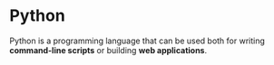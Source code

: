 # Python

Python is a programming language that can be used both for writing **command-line scripts** or building **web applications**. 